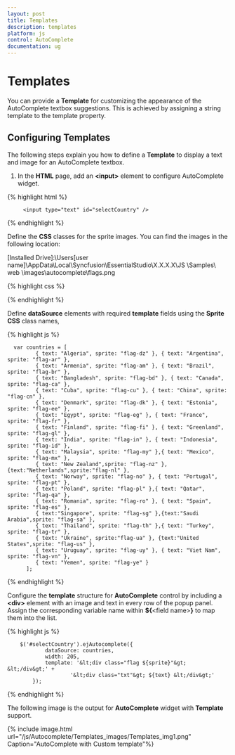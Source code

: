 ```yaml
---
layout: post
title: Templates
description: templates
platform: js
control: AutoComplete
documentation: ug
---
```


# Templates

You can provide a **Template** for customizing the appearance of the AutoComplete textbox suggestions. This is achieved by assigning a string template to the template property.

## Configuring Templates

The following steps explain you how to define a **Template** to display a text and image for an AutoComplete textbox.

1. In the **HTML** page, add an **&lt;input&gt;** element to configure AutoComplete widget.

{% highlight html %}

         <input type="text" id="selectCountry" />


{% endhighlight %}


 Define the **CSS** classes for the sprite images. You can find the images in the following location:

[Installed Drive]:\Users\[user name]\AppData\Local\Syncfusion\EssentialStudio\X.X.X.X\JS \Samples\ web \images\autocomplete\flags.png

{% highlight css %}

<style type="text/css" class="cssStyles">
        /* Sprite css for country flags */
        .flag
        {
            background: url("../images/autocomplete/flags.png") no-repeat;
            float: left;
            height: 15px;
            margin-right: 10px;
            margin-top: 3px;
            width: 25px;
        }

        .flag.flag-am {background-position: -25px 0}
        .flag.flag-ar {background-position: -50px 0}
        .flag.flag-bd {background-position: -75px 0}
        .flag.flag-br {background-position: -100px 0}
        .flag.flag-ca {background-position: -125px 0}
        .flag.flag-cn {background-position: 0 -15px}
        .flag.flag-cu {background-position: -25px -15px}
        .flag.flag-dk {background-position: -50px -15px}
        .flag.flag-dz {background-position: -75px -15px}
        .flag.flag-ee {background-position: -100px -15px}
        .flag.flag-eg {background-position: -125px -15px}
        .flag.flag-es {background-position: 0 -30px}
        .flag.flag-fi {background-position: -25px -30px}
        .flag.flag-fr {background-position: -50px -30px}
        .flag.flag-gl {background-position: -75px -30px}
        .flag.flag-id {background-position: -100px -30px}
        .flag.flag-in {background-position: -125px -30px}
        .flag.flag-mx {background-position: 0 -45px}
        .flag.flag-my {background-position: -25px -45px}
        .flag.flag-nl {background-position: -50px -45px}
        .flag.flag-no {background-position: -75px -45px}
        .flag.flag-nz {background-position: -100px -45px}
        .flag.flag-pl {background-position: -125px -45px}
        .flag.flag-pt {background-position: 0 -60px}
        .flag.flag-qa {background-position: -25px -60px}
        .flag.flag-ro {background-position: -50px -60px}
        .flag.flag-sa {background-position: -75px -60px}
        .flag.flag-sg {background-position: -100px -60px}
        .flag.flag-th {background-position: -125px -60px}
        .flag.flag-tr {background-position: 0 -75px}
        .flag.flag-ua {background-position: -25px -75px}
        .flag.flag-us {background-position: -50px -75px}
        .flag.flag-uy {background-position: -75px -75px}
        .flag.flag-vn {background-position: -100px -75px}
        .flag.flag-ye {background-position: -125px -75px}
        .txt {
            display: table-cell;
            height: 20px;
            vertical-align: middle;
        }  

   </style>



{% endhighlight %}



 Define **dataSource** elements with required **template** fields using the **Sprite CSS** class names,

{% highlight js %}


      var countries = [
             { text: "Algeria", sprite: "flag-dz" }, { text: "Argentina", sprite: "flag-ar" },
             { text: "Armenia", sprite: "flag-am" }, { text: "Brazil", sprite: "flag-br" },
             { text: "Bangladesh", sprite: "flag-bd" }, { text: "Canada", sprite: "flag-ca" },
             { text: "Cuba", sprite: "flag-cu" }, { text: "China", sprite: "flag-cn" },
             { text: "Denmark", sprite: "flag-dk" }, { text: "Estonia", sprite: "flag-ee" },
             { text: "Egypt", sprite: "flag-eg" }, { text: "France", sprite: "flag-fr" },
             { text: "Finland", sprite: "flag-fi" }, { text: "Greenland", sprite: "flag-gl" },
             { text: "India", sprite: "flag-in" }, { text: "Indonesia", sprite: "flag-id" },
             { text: "Malaysia", sprite: "flag-my" },{ text: "Mexico", sprite: "flag-mx" },
             { text: "New Zealand",sprite: "flag-nz" },{text:"Netherlands",sprite:"flag-nl" },
             { text: "Norway", sprite: "flag-no" }, { text: "Portugal", sprite: "flag-pt" },
             { text: "Poland", sprite: "flag-pl" },{ text: "Qatar", sprite: "flag-qa" },
             { text: "Romania", sprite: "flag-ro" }, { text: "Spain", sprite: "flag-es" },
             { text:"Singapore", sprite: "flag-sg" },{text:"Saudi Arabia",sprite: "flag-sa" },
             { text: "Thailand", sprite: "flag-th" },{ text: "Turkey", sprite: "flag-tr" },
             { text: "Ukraine", sprite:"flag-ua" }, {text:"United States",sprite: "flag-us" },
             { text: "Uruguay", sprite: "flag-uy" }, { text: "Viet Nam", sprite: "flag-vn" },
             { text: "Yemen", sprite: "flag-ye" }	
          ];


{% endhighlight %}


 Configure the **template** structure for **AutoComplete** control by including a **&lt;div&gt;** element with an image and text in every row of the popup panel. Assign the corresponding variable name within **${**&lt;field name&gt;**}** to map them into the list.


{% highlight js %}


        $('#selectCountry').ejAutocomplete({
                dataSource: countries,
                width: 205,
                template: '&lt;div class="flag ${sprite}"&gt; &lt;/div&gt;' +
                        '&lt;div class="txt"&gt; ${text} &lt;/div&gt;'
            });


{% endhighlight %}


The following image is the output for **AutoComplete** widget with **Template** support.

{% include image.html url="/js/Autocomplete/Templates_images/Templates_img1.png" Caption="AutoComplete with Custom template"%}

